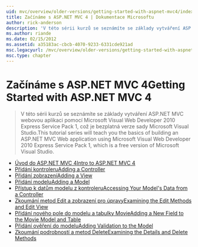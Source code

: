 ```yaml
---
uid: mvc/overview/older-versions/getting-started-with-aspnet-mvc4/index
title: Začínáme s ASP.NET MVC 4 | Dokumentace Microsoftu
author: rick-anderson
description: 'V této sérii kurzů se seznámíte se základy vytváření ASP.NET MVC webovou aplikaci pomocí Microsoft Visual Web Developer 2010 Express Service Pack 1, w...'
ms.author: riande
ms.date: 02/15/2012
ms.assetid: a35183ac-cbcb-4070-9233-6331cde921ad
msc.legacyurl: /mvc/overview/older-versions/getting-started-with-aspnet-mvc4
msc.type: chapter
---
```

<a name="getting-started-with-aspnet-mvc-4"></a><span data-ttu-id="064cb-103">Začínáme s ASP.NET MVC 4</span><span class="sxs-lookup"><span data-stu-id="064cb-103">Getting Started with ASP.NET MVC 4</span></span>
====================
> <span data-ttu-id="064cb-104">V této sérii kurzů se seznámíte se základy vytváření ASP.NET MVC webovou aplikaci pomocí Microsoft Visual Web Developer 2010 Express Service Pack 1, což je bezplatná verze sady Microsoft Visual Studio.</span><span class="sxs-lookup"><span data-stu-id="064cb-104">This tutorial series will teach you the basics of building an ASP.NET MVC Web application using Microsoft Visual Web Developer 2010 Express Service Pack 1, which is a free version of Microsoft Visual Studio.</span></span>


- [<span data-ttu-id="064cb-105">Úvod do ASP.NET MVC 4</span><span class="sxs-lookup"><span data-stu-id="064cb-105">Intro to ASP.NET MVC 4</span></span>](intro-to-aspnet-mvc-4.md)
- [<span data-ttu-id="064cb-106">Přidání kontroleru</span><span class="sxs-lookup"><span data-stu-id="064cb-106">Adding a Controller</span></span>](adding-a-controller.md)
- [<span data-ttu-id="064cb-107">Přidání zobrazení</span><span class="sxs-lookup"><span data-stu-id="064cb-107">Adding a View</span></span>](adding-a-view.md)
- [<span data-ttu-id="064cb-108">Přidání modelu</span><span class="sxs-lookup"><span data-stu-id="064cb-108">Adding a Model</span></span>](adding-a-model.md)
- [<span data-ttu-id="064cb-109">Přístup k datům modelu z kontroleru</span><span class="sxs-lookup"><span data-stu-id="064cb-109">Accessing Your Model's Data from a Controller</span></span>](accessing-your-models-data-from-a-controller.md)
- [<span data-ttu-id="064cb-110">Zkoumání metod Edit a zobrazení pro úpravy</span><span class="sxs-lookup"><span data-stu-id="064cb-110">Examining the Edit Methods and Edit View</span></span>](examining-the-edit-methods-and-edit-view.md)
- [<span data-ttu-id="064cb-111">Přidání nového pole do modelu a tabulky Movie</span><span class="sxs-lookup"><span data-stu-id="064cb-111">Adding a New Field to the Movie Model and Table</span></span>](adding-a-new-field-to-the-movie-model-and-table.md)
- [<span data-ttu-id="064cb-112">Přidání ověření do modelu</span><span class="sxs-lookup"><span data-stu-id="064cb-112">Adding Validation to the Model</span></span>](adding-validation-to-the-model.md)
- [<span data-ttu-id="064cb-113">Zkoumání podrobností a metod Delete</span><span class="sxs-lookup"><span data-stu-id="064cb-113">Examining the Details and Delete Methods</span></span>](examining-the-details-and-delete-methods.md)
